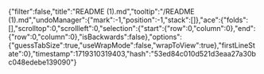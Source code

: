 {"filter":false,"title":"README (1).md","tooltip":"/README (1).md","undoManager":{"mark":-1,"position":-1,"stack":[]},"ace":{"folds":[],"scrolltop":0,"scrollleft":0,"selection":{"start":{"row":0,"column":0},"end":{"row":0,"column":0},"isBackwards":false},"options":{"guessTabSize":true,"useWrapMode":false,"wrapToView":true},"firstLineState":0},"timestamp":1719310319403,"hash":"53ed84c010d521d3eaa27a30bc048edebe139090"}